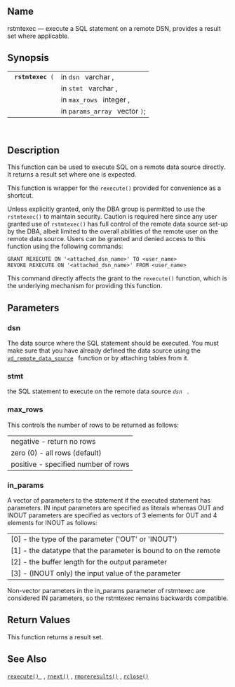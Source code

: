 <div id="fn_rstmtexec" class="refentry">

<div class="titlepage">

</div>

<div class="refnamediv">

## Name

rstmtexec — execute a SQL statement on a remote DSN, provides a result
set where applicable.

</div>

<div class="refsynopsisdiv">

## Synopsis

<div id="fsyn_rstmtexec" class="funcsynopsis">

|                        |                                |
|------------------------|--------------------------------|
| ` `**`rstmtexec`**` (` | in `dsn ` varchar ,            |
|                        | in `stmt ` varchar ,           |
|                        | in `max_rows ` integer ,       |
|                        | in `params_array ` vector `)`; |

<div class="funcprototype-spacer">

 

</div>

</div>

</div>

<div id="desc_rstmtexec" class="refsect1">

## Description

This function can be used to execute SQL on a remote data source
directly. It returns a result set where one is expected.

This function is wrapper for the `rexecute()` provided for convenience
as a shortcut.

Unless explicitly granted, only the DBA group is permitted to use the
`rstmtexec()` to maintain security. Caution is required here since any
user granted use of `rstmtexec()` has full control of the remote data
source set-up by the DBA, albeit limited to the overall abilities of the
remote user on the remote data source. Users can be granted and denied
access to this function using the following commands:

``` programlisting
GRANT REXECUTE ON '<attached_dsn_name>' TO <user_name>
REVOKE REXECUTE ON '<attached_dsn_name>' FROM <user_name>
```

This command directly affects the grant to the `rexecute()` function,
which is the underlying mechanism for providing this function.

</div>

<div id="params_rstmtexec" class="refsect1">

## Parameters

<div id="id108824" class="refsect2">

### dsn

The data source where the SQL statement should be executed. You must
make sure that you have already defined the data source using the
` `<a href="fn_vd_remote_data_source.html" class="link"
title="vd_remote_data_source"><code
class="function">vd_remote_data_source</code></a>` ` function or by
attaching tables from it.

</div>

<div id="id108829" class="refsect2">

### stmt

the SQL statement to execute on the remote data source *`dsn `* .

</div>

<div id="id108833" class="refsect2">

### max_rows

This controls the number of rows to be returned as follows:

|                                     |
|-------------------------------------|
| negative - return no rows           |
| zero (0) - all rows (default)       |
| positive - specified number of rows |

</div>

<div id="id108840" class="refsect2">

### in_params

A <span class="type">vector </span> of parameters to the statement if
the executed statement has parameters. IN input parameters are specified
as literals whereas OUT and INOUT parameters are specified as vectors of
3 elements for OUT and 4 elements for INOUT as follows:

|                                                                   |
|-------------------------------------------------------------------|
| \[0\] - the type of the parameter ('OUT' or 'INOUT')              |
| \[1\] - the datatype that the parameter is bound to on the remote |
| \[2\] - the buffer length for the output parameter                |
| \[3\] - (INOUT only) the input value of the parameter             |

Non-vector parameters in the in_params parameter of rstmtexec are
considered IN parameters, so the rstmtexec remains backwards compatible.

</div>

</div>

<div id="ret_rstmtexec" class="refsect1">

## Return Values

This function returns a result set.

</div>

<div id="seealso_rexecute_01" class="refsect1">

## See Also

<a href="fn_rexecute.html" class="link" title="rexecute"><code
class="function">rexecute() </code></a> ,
<a href="fn_rnext.html" class="link" title="rnext"><code
class="function">rnext()</code></a> ,
<a href="fn_rmoreresults.html" class="link" title="rmoreresults"><code
class="function">rmoreresults()</code></a> ,
<a href="fn_rclose.html" class="link" title="rclose"><code
class="function">rclose()</code></a>

</div>

</div>
